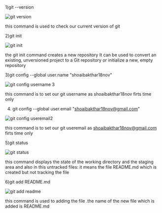 1)git --version

![git version](https://user-images.githubusercontent.com/114742949/194249028-b624447f-6c8b-4564-9e73-ba6eded2bed9.png)

this command is used to check our current version of git

2)git init

![git init](https://user-images.githubusercontent.com/114742949/194251064-7bc2d427-c06d-4b83-aba3-49650e2abbfb.png)

the git init command creates a new repository 
It can be used to convert an existing, unversioned project to a Git repository or initialize a new, empty repository

3)git config --global user.name "shoaibakthar18nov"

![git config username 3](https://user-images.githubusercontent.com/114742949/194276421-87ffd4e9-4eaa-4af9-a6ea-1a63b726031a.png)


this command is to set our git username as shoaibakthar18nov firts time only

4) git config --global user.email "shoaibakthar18nov@gmail.com"

![git config useremail2](https://user-images.githubusercontent.com/114742949/194276740-03d140a9-fb30-4a02-97b8-699f9c8c3d31.png)

this command is to set our git useremail as shoaibakthar18nov@gmail.com firts time only

5)git status

![git status](https://user-images.githubusercontent.com/114742949/194277242-69d28122-fe5b-4c71-8ffd-af9440281b14.png)

this command displays the state of the working directory 
and the staging area and also in this untracked files: it means the file README.md which is created but not tracking the file

6)git add README.md

![git add readme](https://user-images.githubusercontent.com/114742949/194278894-d152304d-f941-4334-b02b-1c3cf8f99de8.png)

this command is used to adding the file .the name of the new file which is added is README.md
